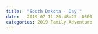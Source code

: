 ```yaml
---
title:  "South Dakota - Day "
date:   2019-07-11 20:48:25 -0500
categories: 2019 Family Adventure
---
```

